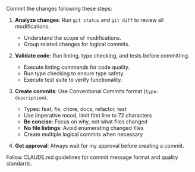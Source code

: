 Commit the changes following these steps:

1. **Analyze changes**: Run `git status` and `git diff` to review all modifications.
   - Understand the scope of modifications.
   - Group related changes for logical commits.

2. **Validate code**: Run linting, type checking, and tests before committing.
   - Execute linting commands for code quality.
   - Run type checking to ensure type safety.
   - Execute test suite to verify functionality.

3. **Create commits**: Use Conventional Commits format (`type: description`).
   - Types: feat, fix, chore, docs, refactor, test
   - Use imperative mood, limit first line to 72 characters
   - **Be concise**: Focus on why, not what files changed
   - **No file listings**: Avoid enumerating changed files
   - Create multiple logical commits when necessary

4. **Get approval**: Always wait for my approval before creating a commit.

Follow CLAUDE.md guidelines for commit message format and quality standards.
